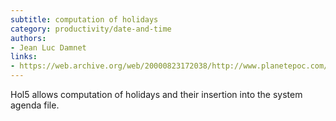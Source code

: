 ```yaml
---
subtitle: computation of holidays
category: productivity/date-and-time
authors:
- Jean Luc Damnet
links: 
- https://web.archive.org/web/20000823172038/http://www.planetepoc.com/hosted/jldamnet/index.htm#renvoi7
---
```


Hol5 allows computation of holidays and their insertion into the system agenda file.